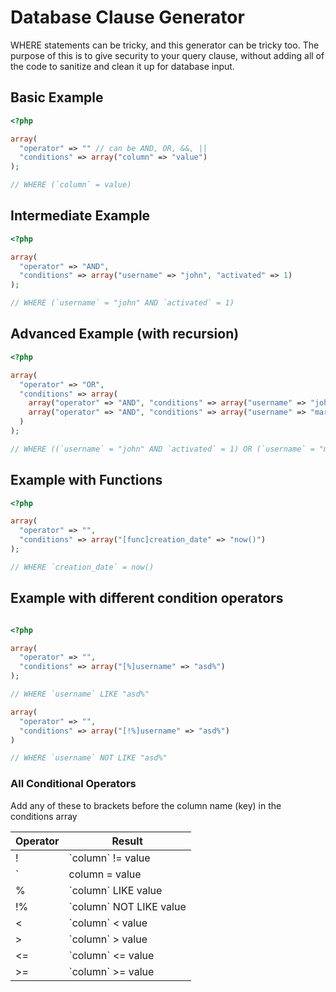 # Database Clause Generator
WHERE statements can be tricky, and this generator can be tricky too. The purpose of this is to give security to your query clause, without adding all of the code to sanitize and clean it up for database input.

## Basic Example
```php
<?php

array(
  "operator" => "" // can be AND, OR, &&, ||
  "conditions" => array("column" => "value")
);

// WHERE (`column` = value)
```

## Intermediate Example
```php
<?php

array(
  "operator" => "AND",
  "conditions" => array("username" => "john", "activated" => 1)
);

// WHERE (`username` = "john" AND `activated` = 1)
```

## Advanced Example (with recursion)
```php
<?php

array(
  "operator" => "OR",
  "conditions" => array(
    array("operator" => "AND", "conditions" => array("username" => "john", "activated" => 1)),
    array("operator" => "AND", "conditions" => array("username" => "mary", "activated" => 1))
  )
);

// WHERE ((`username` = "john" AND `activated` = 1) OR (`username` = "mary" AND `activated` = 1))
```

## Example with Functions
```php
<?php

array(
  "operator" => "",
  "conditions" => array("[func]creation_date" => "now()")
);

// WHERE `creation_date` = now()
```

## Example with different condition operators
```php

<?php

array(
  "operator" => "",
  "conditions" => array("[%]username" => "asd%")
);

// WHERE `username` LIKE "asd%"

array(
  "operator" => "",
  "conditions" => array("[!%]username" => "asd%")
)

// WHERE `username` NOT LIKE "asd%"
```
### All Conditional Operators
Add any of these to brackets before the column name (key) in the conditions array

|Operator|Result|
|---|---|
|!|\`column` != value|
|`|column = value|
|%|\`column` LIKE value|
|!%|\`column` NOT LIKE value|
|<|\`column` < value|
|>|\`column` > value|
|<=|\`column` <= value|
|>=|\`column` >= value|

